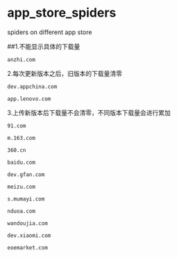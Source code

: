 app_store_spiders
=================
spiders on different app store

##1.不能显示具体的下载量

	anzhi.com
	
2.每次更新版本之后，旧版本的下载量清零
	
	dev.appchina.com
	
	app.lenovo.com
	
3.上传新版本后下载量不会清零，不同版本下载量会进行累加
	
	91.com
	
	m.163.com
	
	360.cn
	
	baidu.com
	
	dev.gfan.com
	
	meizu.com
	
	s.mumayi.com
	
	nduoa.com
	
	wandoujia.com
	
	dev.xiaomi.com
	
	eoemarket.com
	
